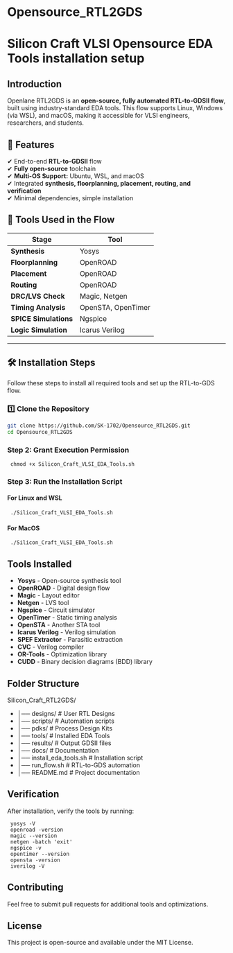 # Opensource_RTL2GDS
# Silicon Craft VLSI Opensource EDA Tools installation setup


## Introduction  
Openlane RTL2GDS is an **open-source, fully automated RTL-to-GDSII flow**, built using industry-standard EDA tools. This flow supports Linux, Windows (via WSL), and macOS, making it accessible for VLSI engineers, researchers, and students.

## 📌 **Features**
✔ End-to-end **RTL-to-GDSII** flow  
✔ **Fully open-source** toolchain  
✔ **Multi-OS Support:** Ubuntu, WSL, and macOS  
✔ Integrated **synthesis, floorplanning, placement, routing, and verification**  
✔ Minimal dependencies, simple installation  

## 🔧 **Tools Used in the Flow**
| Stage              | Tool                 |
|-------------------|----------------------|
| **Synthesis**     | Yosys                 |
| **Floorplanning** | OpenROAD              |
| **Placement**     | OpenROAD              |
| **Routing**       | OpenROAD              |
| **DRC/LVS Check** | Magic, Netgen         |
| **Timing Analysis** | OpenSTA, OpenTimer   |
| **SPICE Simulations** | Ngspice             |
| **Logic Simulation** | Icarus Verilog       |

---

## 🛠 **Installation Steps**
Follow these steps to install all required tools and set up the RTL-to-GDS flow.

### 1️⃣ **Clone the Repository**
```sh
git clone https://github.com/SK-1702/Opensource_RTL2GDS.git
cd Opensource_RTL2GDS
```

### **Step 2: Grant Execution Permission**
```
 chmod +x Silicon_Craft_VLSI_EDA_Tools.sh
```

### **Step 3: Run the Installation Script**
#### **For Linux and WSL**
```
 ./Silicon_Craft_VLSI_EDA_Tools.sh
```
#### **For MacOS**
```
 ./Silicon_Craft_VLSI_EDA_Tools.sh
```

## Tools Installed
- **Yosys** - Open-source synthesis tool
- **OpenROAD** - Digital design flow
- **Magic** - Layout editor
- **Netgen** - LVS tool
- **Ngspice** - Circuit simulator
- **OpenTimer** - Static timing analysis
- **OpenSTA** - Another STA tool
- **Icarus Verilog** - Verilog simulation
- **SPEF Extractor** - Parasitic extraction
- **CVC** - Verilog compiler
- **OR-Tools** - Optimization library
- **CUDD** - Binary decision diagrams (BDD) library

## Folder Structure
Silicon_Craft_RTL2GDS/
- │── designs/            # User RTL Designs
- │── scripts/            # Automation scripts
- │── pdks/               # Process Design Kits
- │── tools/              # Installed EDA Tools
- │── results/            # Output GDSII files
- │── docs/               # Documentation
- │── install_eda_tools.sh  # Installation script
- │── run_flow.sh         # RTL-to-GDS automation
- │── README.md           # Project documentation

## Verification
After installation, verify the tools by running:
```
 yosys -V
 openroad -version
 magic --version
 netgen -batch 'exit'
 ngspice -v
 opentimer --version
 opensta -version
 iverilog -V
```

## Contributing
Feel free to submit pull requests for additional tools and optimizations.

## License
This project is open-source and available under the MIT License.


